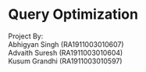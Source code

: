 # Query Optimization
Project By: <br>
Abhigyan Singh (RA1911003010607)<br>
Advaith Suresh (RA1911003010604)<br>
Kusum Grandhi (RA1911003010597)<br>

